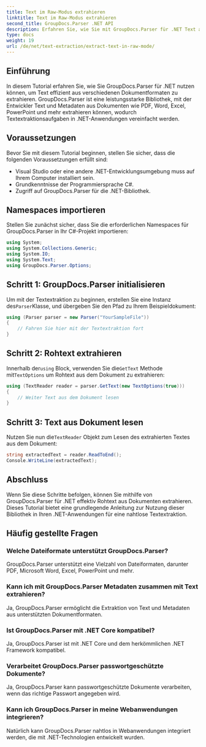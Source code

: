 ```yaml
---
title: Text im Raw-Modus extrahieren
linktitle: Text im Raw-Modus extrahieren
second_title: GroupDocs.Parser .NET API
description: Erfahren Sie, wie Sie mit GroupDocs.Parser für .NET Text aus Dokumenten extrahieren. Einfache, effiziente und nahtlose Textextraktion in Ihren .NET-Anwendungen.
type: docs
weight: 19
url: /de/net/text-extraction/extract-text-in-raw-mode/
---
```

## Einführung
In diesem Tutorial erfahren Sie, wie Sie GroupDocs.Parser für .NET nutzen können, um Text effizient aus verschiedenen Dokumentformaten zu extrahieren. GroupDocs.Parser ist eine leistungsstarke Bibliothek, mit der Entwickler Text und Metadaten aus Dokumenten wie PDF, Word, Excel, PowerPoint und mehr extrahieren können, wodurch Textextraktionsaufgaben in .NET-Anwendungen vereinfacht werden.
## Voraussetzungen
Bevor Sie mit diesem Tutorial beginnen, stellen Sie sicher, dass die folgenden Voraussetzungen erfüllt sind:
- Visual Studio oder eine andere .NET-Entwicklungsumgebung muss auf Ihrem Computer installiert sein.
- Grundkenntnisse der Programmiersprache C#.
- Zugriff auf GroupDocs.Parser für die .NET-Bibliothek.

## Namespaces importieren
Stellen Sie zunächst sicher, dass Sie die erforderlichen Namespaces für GroupDocs.Parser in Ihr C#-Projekt importieren:
```csharp
using System;
using System.Collections.Generic;
using System.IO;
using System.Text;
using GroupDocs.Parser.Options;
```
## Schritt 1: GroupDocs.Parser initialisieren
 Um mit der Textextraktion zu beginnen, erstellen Sie eine Instanz des`Parser`Klasse, und übergeben Sie den Pfad zu Ihrem Beispieldokument:
```csharp
using (Parser parser = new Parser("YourSampleFile"))
{
    // Fahren Sie hier mit der Textextraktion fort
}
```
## Schritt 2: Rohtext extrahieren
 Innerhalb der`using` Block, verwenden Sie die`GetText` Methode mit`TextOptions` um Rohtext aus dem Dokument zu extrahieren:
```csharp
using (TextReader reader = parser.GetText(new TextOptions(true)))
{
    // Weiter Text aus dem Dokument lesen
}
```
## Schritt 3: Text aus Dokument lesen
 Nutzen Sie nun die`TextReader` Objekt zum Lesen des extrahierten Textes aus dem Dokument:
```csharp
string extractedText = reader.ReadToEnd();
Console.WriteLine(extractedText);
```

## Abschluss
Wenn Sie diese Schritte befolgen, können Sie mithilfe von GroupDocs.Parser für .NET effektiv Rohtext aus Dokumenten extrahieren. Dieses Tutorial bietet eine grundlegende Anleitung zur Nutzung dieser Bibliothek in Ihren .NET-Anwendungen für eine nahtlose Textextraktion.

## Häufig gestellte Fragen
### Welche Dateiformate unterstützt GroupDocs.Parser?
GroupDocs.Parser unterstützt eine Vielzahl von Dateiformaten, darunter PDF, Microsoft Word, Excel, PowerPoint und mehr.
### Kann ich mit GroupDocs.Parser Metadaten zusammen mit Text extrahieren?
Ja, GroupDocs.Parser ermöglicht die Extraktion von Text und Metadaten aus unterstützten Dokumentformaten.
### Ist GroupDocs.Parser mit .NET Core kompatibel?
Ja, GroupDocs.Parser ist mit .NET Core und dem herkömmlichen .NET Framework kompatibel.
### Verarbeitet GroupDocs.Parser passwortgeschützte Dokumente?
Ja, GroupDocs.Parser kann passwortgeschützte Dokumente verarbeiten, wenn das richtige Passwort angegeben wird.
### Kann ich GroupDocs.Parser in meine Webanwendungen integrieren?
Natürlich kann GroupDocs.Parser nahtlos in Webanwendungen integriert werden, die mit .NET-Technologien entwickelt wurden.